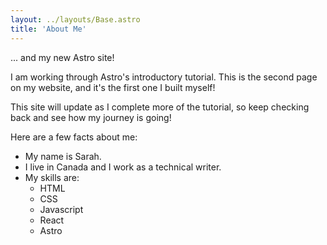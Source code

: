 ```yaml
---
layout: ../layouts/Base.astro
title: 'About Me'
---
```


... and my new Astro site!

I am working through Astro's introductory tutorial. This is the second page	on my website, and it's the first one I built myself!

This site will update as I complete more of the tutorial, so keep checking back and see how my journey is going!

Here are a few facts about me:
- My name is Sarah.
- I live in Canada and I work as a technical writer.
- My skills are:
  - HTML
  - CSS
  - Javascript
  - React
  - Astro